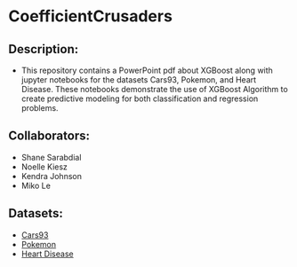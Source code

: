 # CoefficientCrusaders

## Description:
- This repository contains a PowerPoint pdf about XGBoost along with jupyter notebooks for the datasets Cars93, Pokemon, and Heart Disease. These notebooks demonstrate the use of XGBoost Algorithm to create predictive modeling for both classification and regression problems.
## Collaborators:
- Shane Sarabdial
- Noelle Kiesz
- Kendra Johnson
- Miko Le

## Datasets:
- [Cars93](https://www.kaggle.com/datasets/anand0427/cars93)
- [Pokemon](https://www.kaggle.com/datasets/abcsds/pokemon)
- [Heart Disease](https://www.kaggle.com/datasets/kamilpytlak/personal-key-indicators-of-heart-disease)

